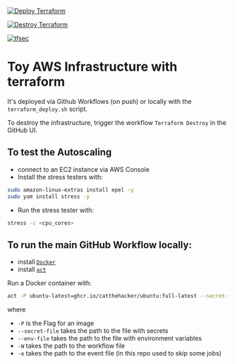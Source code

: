 [![Deploy Terraform](https://github.com/Kristina-Pianykh/terraform-aws-test-infrastructure/actions/workflows/tf-deploy.yml/badge.svg)](https://github.com/Kristina-Pianykh/terraform-aws-test-infrastructure/actions/workflows/tf-deploy.yml)

[![Destroy Terraform](https://github.com/Kristina-Pianykh/terraform-aws-test-infrastructure/actions/workflows/tf-destroy.yml/badge.svg?branch=main)](https://github.com/Kristina-Pianykh/terraform-aws-test-infrastructure/actions/workflows/tf-destroy.yml)

[![tfsec](https://github.com/Kristina-Pianykh/terraform-aws-test-infrastructure/actions/workflows/tfsec.yml/badge.svg)](https://github.com/Kristina-Pianykh/terraform-aws-test-infrastructure/actions/workflows/tfsec.yml)

# Toy AWS Infrastructure with terraform

It's deployed via Github Workflows (on push) or locally with the `terraform_deploy.sh` script.

To destroy the infrastructure, trigger the workflow `Terraform Destroy` in the GitHub UI.

## To test the Autoscaling

- connect to an EC2 instance via AWS Console
- Install the stress testers with:

```bash
sudo amazon-linux-extras install epel -y
sudo yum install stress -y
```

- Run the stress tester with:

```bash
stress -c <cpu_cores>
```

## To run the main GitHub Workflow locally:

- install [`Docker`](https://docs.docker.com/get-docker/)
- install [`act`](https://github.com/nektos/act)

Run a Docker container with:

```bash
act -P ubuntu-latest=ghcr.io/catthehacker/ubuntu:full-latest --secret-file my.secrets --env-file aws.env -W .github/workflows/main.yml -e event.json
```

where

- `-P` is the Flag for an image
- `--secret-file` takes the path to the file with secrets
- `--env-file` takes the path to the file with environment variables
- `-W` takes the path to the workflow file
- `-e` takes the path to the event file (in this repo used to skip some jobs)
